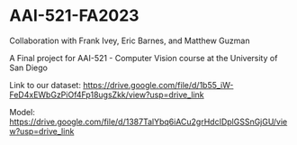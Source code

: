 # AAI-521-FA2023

Collaboration with Frank Ivey, Eric Barnes, and Matthew Guzman

A Final project for AAI-521 - Computer Vision course at the University of San Diego

Link to our dataset:  https://drive.google.com/file/d/1b55_iW-FeD4xEWbGzPiOf4Fp18ugsZkk/view?usp=drive_link

Model:  https://drive.google.com/file/d/1387TalYbq6iACu2grHdcIDplGSSnGjGU/view?usp=drive_link

